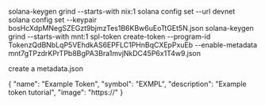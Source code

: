 solana-keygen grind --starts-with nix:1
solana config set --url devnet
solana config set --keypair bosHcXdpMNegSZEGzt9bjmzTes1B6KBw6uEoTtGEt5N.json
solana-keygen grind --starts-with mnt:1
spl-token create-token --program-id TokenzQdBNbLqP5VEhdkAS6EPFLC1PHnBqCXEpPxuEb --enable-metadata mnt7gTPzdrKPrTPb8BgPA3Bra1mvjNkDC45P6x1T4w9.json

create a metadata.json

{
	"name": "Example Token",
	"symbol": "EXMPL",
	"description": "Example token tutorial",
	"image": "https://"
}
